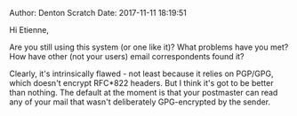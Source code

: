 Author: Denton Scratch
Date: 2017-11-11 18:19:51

Hi Etienne,

Are you still using this system (or one like it)? What problems have you met? How have other (not your users)  email correspondents found it?

Clearly, it's intrinsically flawed - not least because it relies on PGP/GPG, which doesn't encrypt RFC*822 headers. But I think it's got to be better than nothing. The default at the moment is that your postmaster can read any of your mail that wasn't deliberately GPG-encrypted by the sender.
